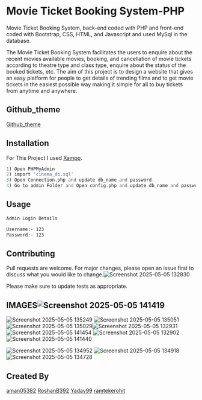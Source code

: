 # Movie Ticket Booking System-PHP
Movie Ticket Booking System, back-end coded with PHP and front-end coded with Bootstrap, CSS, HTML, and Javascript and used MySql in the database.

The Movie Ticket Booking System facilitates the users to enquire about the
recent movies available movies, booking, and cancellation of movie tickets according
to theatre type and class type, enquire about the status of the booked tickets, etc.
The aim of this project is to design a website that gives an easy platform for
people to get details of trending films and to get movie tickets in the
easiest possible way making it simple for all to buy tickets from anytime
and anywhere.

## Github_theme

[Github_theme](https://aman05382.github.io/movie_ticket_booking_system_php/)

## Installation

For This Project I used [Xampp](https://www.apachefriends.org/).

```php
1) Open PHPMyAdmin
2) import 'cinema_db.sql'
3) Open Connection.php and update db_name and password.
4) Go to admin Folder and Open config.php and update db_name and password.
```

## Usage

```bash
Admin Login Details

Username:- 123
Password:- 123
```

## Contributing
Pull requests are welcome. For major changes, please open an issue first to discuss what you would like to change.![Screenshot 2025-05-05 132830](https://github.com/user-attachments/assets/6f160195-3942-4dc2-add5-a17afa689b4e)


Please make sure to update tests as appropriate.


##  IMAGES![Screenshot 2025-05-05 141419](https://github.com/user-attachments/assets/4a0aacdc-6eb9-4563-803e-b1b8a24611ff)
![Screenshot 2025-05-05 135249](https://github.com/user-attachments/assets/b9505523-8697-4a2e-8b6c-ec2e072b0b0f)
![Screenshot 2025-05-05 135051](https://github.com/user-attachments/assets/2678a085-4c12-49cd-abd0-8165127a160f)
![Screenshot 2025-05-05 135029](https://github.com/user-attachments/assets/5784202a-3426-4851-893e-60addbbf0bdc)![Screenshot 2025-05-05 132931](https://github.com/user-attachments/assets/89e3f32c-b480-4c16-bba3-9183d45dd8ee)
![Screenshot 2025-05-05 141454](https://github.com/user-attachments/assets/c246e330-eee0-4ba7-ac42-157d8010199b)
![Screenshot 2025-05-05 132902](https://github.com/user-attachments/assets/9b94f5cb-9ca0-4127-bd49-f285e9a9a7d3)
![Screenshot 2025-05-05 141440](https://github.com/user-attachments/assets/fd09371e-e327-4142-bf49-7b578774b412)

![Screenshot 2025-05-05 134952](https://github.com/user-attachments/assets/aedc02cf-199f-4e21-8a4c-8f5848935793)
![Screenshot 2025-05-05 134918](https://github.com/user-attachments/assets/7e7d5fc7-1371-4cc2-b977-8f7678edc18f)
![Screenshot 2025-05-05 134728](https://github.com/user-attachments/assets/19d6a7dd-4105-49f7-bcf3-a0f1500a7af0)




## Created By
[aman05382](https://github.com/aman05382) [RoshanB392](https://github.com/RoshanB392) [Yadav99](https://github.com/Yadav99) [ramtekerohit](https://github.com/ramtekerohit)

